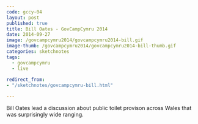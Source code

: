 ```yaml
---
code: gccy-04
layout: post
published: true
title: Bill Oates - GovCampCymru 2014
date: 2014-09-27
image: /govcampcymru2014/govcampcymru2014-bill.gif
image-thumb: /govcampcymru2014/govcampcymru2014-bill-thumb.gif
categories: sketchnotes
tags:
  - govcampcymru
  - live
  
redirect_from:
- "/sketchnotes/govcampcymru-bill.html"

---
```


Bill Oates lead a discussion about public toilet provison across Wales that was surprisingly wide ranging.
